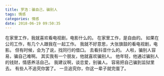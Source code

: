 ```yaml
---
title: 罗浩：骗自己，骗别人
tags: 情感
categories: 情感
date: 2018-06-19 09:50:35
---
```


在家里工作，我就喜欢看电视剧，电影什么的。
在家里工作，是自由的。
如果在公司工作，有几个人跟我在一起工作。
我就不好意思，大张旗鼓的看电视剧，电影。
但有时候，会为了说，找同行的借口。
去看抖音什么的。
人啦，骗别人容易，骗自己难啊。
其实我有一个朋友，他就喜欢骗别人。
他年轻，他通过骗别人的钱财，情感养活自己。
我建议啊，谈恋爱，别骗人。
容易把自己骗到监狱里去。
有些人不追究你罢了。
一旦追究你，你这一辈子就完蛋了。